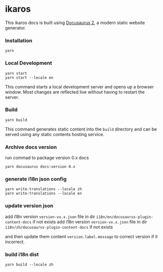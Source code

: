 # ikaros

This ikaros docs is built using [Docusaurus 2](https://docusaurus.io/), a modern static website generator.

### Installation

```
yarn
```

### Local Development

```
yarn start
yarn start --locale en
```

This command starts a local development server and opens up a browser window. Most changes are reflected live without having to restart the server.

### Build

```
yarn build
```

This command generates static content into the `build` directory and can be served using any static contents hosting service.

### Archive docs version

run commad to package version 0.x docs

```
yarn docusaurus docs:version 0.x
```

### generate i18n json config

```
yarn write-translations --locale zh
yarn write-translations --locale en
```

### update version json

add i18n version `version-vx.x.json` file in dir `i18n/en/docusaurus-plugin-content-docs` if not exists
add i18n version `version-vx.x.json` file in dir `i18n/zh/docusaurus-plugin-content-docs` if not exists

and then update them content `version.label.message` to correct version if it incorrect.

### build i18n dist 

```
yarn build --locale zh
```